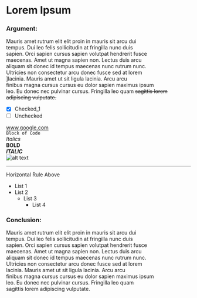 # Lorem Ipsum

### Argument:

Mauris amet rutrum elit elit proin in mauris sit arcu dui  
tempus. Dui leo felis sollicitudin at fringilla nunc duis  
sapien. Orci sapien cursus sapien volutpat hendrerit fusce  
maecenas. Amet ut magna sapien non. Lectus duis arcu  
aliquam sit donec id tempus maecenas nunc rutrum nunc.  
Ultricies non consectetur arcu donec fusce sed at lorem  
]lacinia. Mauris amet ut sit ligula lacinia. Arcu arcu  
finibus magna cursus cursus eu dolor sapien maximus ipsum  
leo. Eu donec nec pulvinar cursus. Fringilla leo quam ~~sagittis lorem adipiscing vulputate.~~

- [x] Checked_1
- [ ] Unchecked

www.google.com  
`Block of Code`  
_Italics_  
**BOLD**  
_**ITALIC**_  
![alt text](https://github.com/n48.png "Logo Title")

---

Horizontal Rule Above

- List 1
- List 2
  - List 3
    - List 4

### Conclusion:

Mauris amet rutrum elit elit proin in mauris sit arcu dui  
tempus. Dui leo felis sollicitudin at fringilla nunc duis  
sapien. Orci sapien cursus sapien volutpat hendrerit fusce  
maecenas. Amet ut magna sapien non. Lectus duis arcu  
aliquam sit donec id tempus maecenas nunc rutrum nunc.  
Ultricies non consectetur arcu donec fusce sed at lorem  
lacinia. Mauris amet ut sit ligula lacinia. Arcu arcu  
finibus magna cursus cursus eu dolor sapien maximus ipsum  
leo. Eu donec nec pulvinar cursus. Fringilla leo quam  
sagittis lorem adipiscing vulputate.
